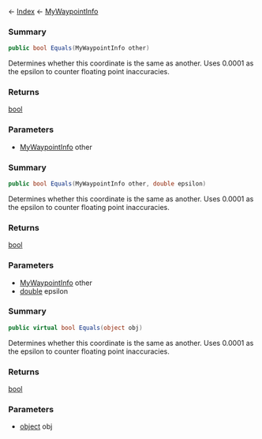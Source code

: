 ← [Index](Api-Index) ← [MyWaypointInfo](Sandbox.ModAPI.Ingame.MyWaypointInfo)

### Summary

```csharp
public bool Equals(MyWaypointInfo other)
```

Determines whether this coordinate is the same as another. Uses 0.0001 as the epsilon to counter floating point inaccuracies.

### Returns

[bool](System.Boolean)



### Parameters

* [MyWaypointInfo](Sandbox.ModAPI.Ingame.MyWaypointInfo) other
### Summary

```csharp
public bool Equals(MyWaypointInfo other, double epsilon)
```

Determines whether this coordinate is the same as another. Uses 0.0001 as the epsilon to counter floating point inaccuracies.

### Returns

[bool](System.Boolean)



### Parameters

* [MyWaypointInfo](Sandbox.ModAPI.Ingame.MyWaypointInfo) other
* [double](System.Double) epsilon
### Summary

```csharp
public virtual bool Equals(object obj)
```

Determines whether this coordinate is the same as another. Uses 0.0001 as the epsilon to counter floating point inaccuracies.

### Returns

[bool](System.Boolean)



### Parameters

* [object](System.Object) obj
